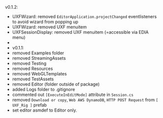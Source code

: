 
v0.1.2:   
- UXFWizard: removed `EditorApplication.projectChanged` eventlisteners to avoid wizard from popping up
- UXFWizard: removed UXF menuitem
- UXFSessionDisplay: removed UXF menuitem (=accessible via EDIA menu)
- 
- v0.1.1:   
- removed Examples folder
- removed StreamingAssets
- removed Testing
- removed Resources
- removed WebGLTemplates
- removed TestAssets
- removed Editor (folder outside of package)
- added Logs folder to .gitignore
- commented out `[ExecuteInEditMode]` attribute in `Session.cs` 
- removed `Download or copy`, `Web AWS DynamoDB`, `HTTP POST Request` from `[ UXF_Rig ]` prefab
- set editor asmdef to Editor only.